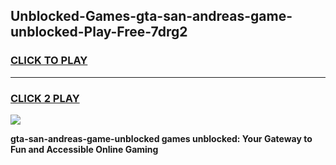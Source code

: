 
## Unblocked-Games-gta-san-andreas-game-unblocked-Play-Free-7drg2
<h3>
<a href="https://premium76.site?title=gta-san-andreas-game-unblocked&ref=23A">CLICK TO PLAY</a></h3>
<hr>

<h3>
<a href="https://premium76.site?title=gta-san-andreas-game-unblocked&ref=23A">CLICK 2 PLAY</a>
  
</h3>

<a href="https://premium76.site?title=gta-san-andreas-game-unblocked&ref=23A"><img src="https://clearcache.store/games.png"></a>


**gta-san-andreas-game-unblocked games unblocked: Your Gateway to Fun and Accessible Online Gaming**
